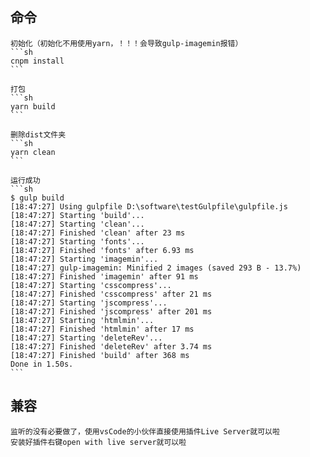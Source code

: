 
## 命令


    初始化（初始化不用使用yarn，！！！会导致gulp-imagemin报错）
    ```sh
    cnpm install
    ```
    
    打包
    ```sh
    yarn build
    ```

    删除dist文件夹
    ```sh
    yarn clean
    ```

    运行成功
    ```sh
    $ gulp build
    [18:47:27] Using gulpfile D:\software\testGulpfile\gulpfile.js
    [18:47:27] Starting 'build'...
    [18:47:27] Starting 'clean'...
    [18:47:27] Finished 'clean' after 23 ms
    [18:47:27] Starting 'fonts'...
    [18:47:27] Finished 'fonts' after 6.93 ms
    [18:47:27] Starting 'imagemin'...
    [18:47:27] gulp-imagemin: Minified 2 images (saved 293 B - 13.7%)
    [18:47:27] Finished 'imagemin' after 91 ms
    [18:47:27] Starting 'csscompress'...
    [18:47:27] Finished 'csscompress' after 21 ms
    [18:47:27] Starting 'jscompress'...
    [18:47:27] Finished 'jscompress' after 201 ms
    [18:47:27] Starting 'htmlmin'...
    [18:47:27] Finished 'htmlmin' after 17 ms
    [18:47:27] Starting 'deleteRev'...
    [18:47:27] Finished 'deleteRev' after 3.74 ms
    [18:47:27] Finished 'build' after 368 ms
    Done in 1.50s.
    ```


## 兼容
    监听的没有必要做了，使用vsCode的小伙伴直接使用插件Live Server就可以啦
    安装好插件右键open with live server就可以啦
